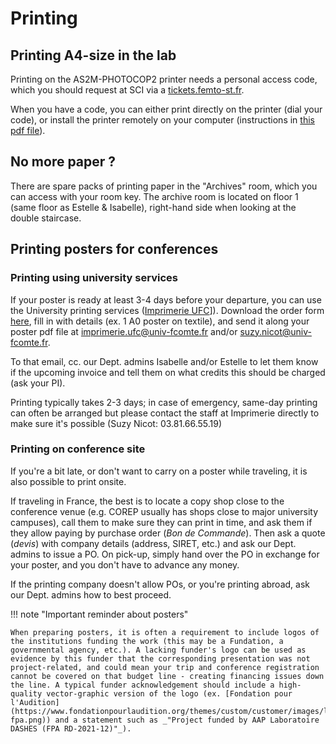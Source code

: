 # Printing

## Printing A4-size in the lab 

Printing on the AS2M-PHOTOCOP2 printer needs a personal access code, which you should request at SCI via a [tickets.femto-st.fr](tickets.femto-st.fr). 

When you have a code, you can either print directly on the printer (dial your code), or install the printer remotely on your computer (instructions in [this pdf file](../../downloads/install_printer.pdf)). 

## No more paper ? 

There are spare packs of printing paper in the "Archives" room, which you can access with your room key. The archive room is located on floor 1 (same floor as Estelle & Isabelle), right-hand side when looking at the double staircase. 


## Printing posters for conferences

### Printing using university services

If your poster is ready at least 3-4 days before your departure, you can use the University printing services ([Imprimerie UFC](https://www.univ-fcomte.fr/les-services-administratifs/imprimerie)]). Download the order form [here](../../downloads/Formulaire_Imprimerie_UFC.pdf), fill in with details (ex. 1 A0 poster on textile), and send it along your poster pdf file at [imprimerie.ufc@univ-fcomte.fr](mailto:imprimerie.ufc@univ-fcomte.fr) and/or [suzy.nicot@univ-fcomte.fr](mailto:suzy.nicot@univ-fcomte.fr). 

To that email, cc. our Dept. admins Isabelle and/or Estelle to let them know if the upcoming invoice and tell them on what credits this should be charged (ask your PI). 

Printing typically takes 2-3 days; in case of emergency, same-day printing can often be arranged but please contact the staff at Imprimerie directly to make sure it's possible (Suzy Nicot: 03.81.66.55.19)

### Printing on conference site 

If you're a bit late, or don't want to carry on a poster while traveling, it is also possible to print onsite. 

If traveling in France, the best is to locate a copy shop close to the conference venue (e.g. COREP usually has shops close to major university campuses), call them to make sure they can print in time, and ask them if they allow paying by purchase order (_Bon de Commande_). Then ask a quote (_devis_) with company details (address, SIRET, etc.) and ask our Dept. admins to issue a PO. On pick-up, simply hand over the PO in exchange for your poster, and you don't have to advance any money. 

If the printing company doesn't allow POs, or you're printing abroad, ask our Dept. admins how to best proceed. 


!!! note "Important reminder about posters"

    When preparing posters, it is often a requirement to include logos of the institutions funding the work (this may be a Fundation, a governmental agency, etc.). A lacking funder's logo can be used as evidence by this funder that the corresponding presentation was not project-related, and could mean your trip and conference registration cannot be covered on that budget line - creating financing issues down the line. A typical funder acknowledgement should include a high-quality vector-graphic version of the logo (ex. [Fondation pour l'Audition](https://www.fondationpourlaudition.org/themes/custom/customer/images/logos/logo-fpa.png)) and a statement such as _"Project funded by AAP Laboratoire DASHES (FPA RD-2021-12)"_). 

